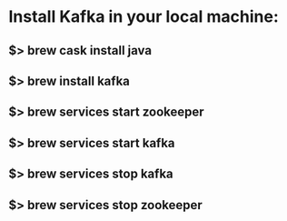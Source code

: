 
# Install Kafka in your local machine: #


## $> brew cask install java ##
## $> brew install kafka ##
## $> brew services start zookeeper ##
## $> brew services start kafka ##
## $> brew services stop kafka ##
## $> brew services stop zookeeper  ##

